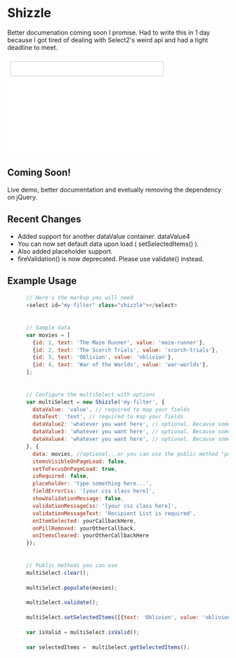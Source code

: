 # Shizzle

Better documenation coming soon I promise. Had to write this in 1 day because I got tired of dealing with Select2's weird api and had a tight deadline to meet.

 ![Alt text](shizzle.gif)

## Coming Soon!
Live demo, better documentation and evetually removing the dependency on jQuery.

## Recent Changes
* Added support for another dataValue container. dataValue4
* You can now set default data upon load ( setSelectedItems() ). 
* Also added placeholder support. 
* fireValidation() is now deprecated. Please use validate() instead.

## Example Usage
```javascript
      // Here's the markup you will need
      <select id="my-filter" class="shizzle"></select>


      // Sample data
      var movies = [
        {id: 1, text: 'The Maze Runner', value: 'maze-runner'}, 
        {id: 2, text: 'The Scorch Trials', value: 'scorch-trials'},
        {id: 3, text: 'Oblivion', value: 'oblivion'},
        {id: 4, text: 'War of the Worlds', value: 'war-worlds'},
      ];


      // Configure the multiSelect with options
      var multiSelect = new Shizzle('my-filter', {
        dataValue: 'value', // required to map your fields
        dataText: 'text', // required to map your fields
        dataValue2: 'whatever you want here', // optional. Because sometimes a guy just needs to pass in some additional data
        dataValue3: 'whatever you want here', // optional. Because sometimes a guy just needs to pass in some additional data
        dataValue4: 'whatever you want here', // optional. Because sometimes a guy just needs to pass in some additional data
      }, {
        data: movies, //optional...or you can use the public method "populate()"
        itemsVisibleOnPageLoad: false,
        setToFocusOnPageLoad: true,
        isRequired: false,
        placeholder: 'type something here...',
        fieldErrorCss: '[your css class here]',
        showValidationMessage: false,
        validationMessageCss: '[your css class here]',
        validationMessageText: 'Recipient List is required',
        onItemSelected: yourCallbackHere,
        onPillRemoved: yourOtherCallback,
        onItemsCleared: yourOtherCallbackHere
      });


      // Public methods you can use
      multiSelect.clear();
      
      multiSelect.populate(movies);

      multiSelect.validate();

      multiSelect.setSelectedItems([{text: 'Oblivion', value: 'oblivion', value2: 'scifi'}]);

      var isValid = multiSelect.isValid();

      var selectedItems =  multiSelect.getSelectedItems();
```
